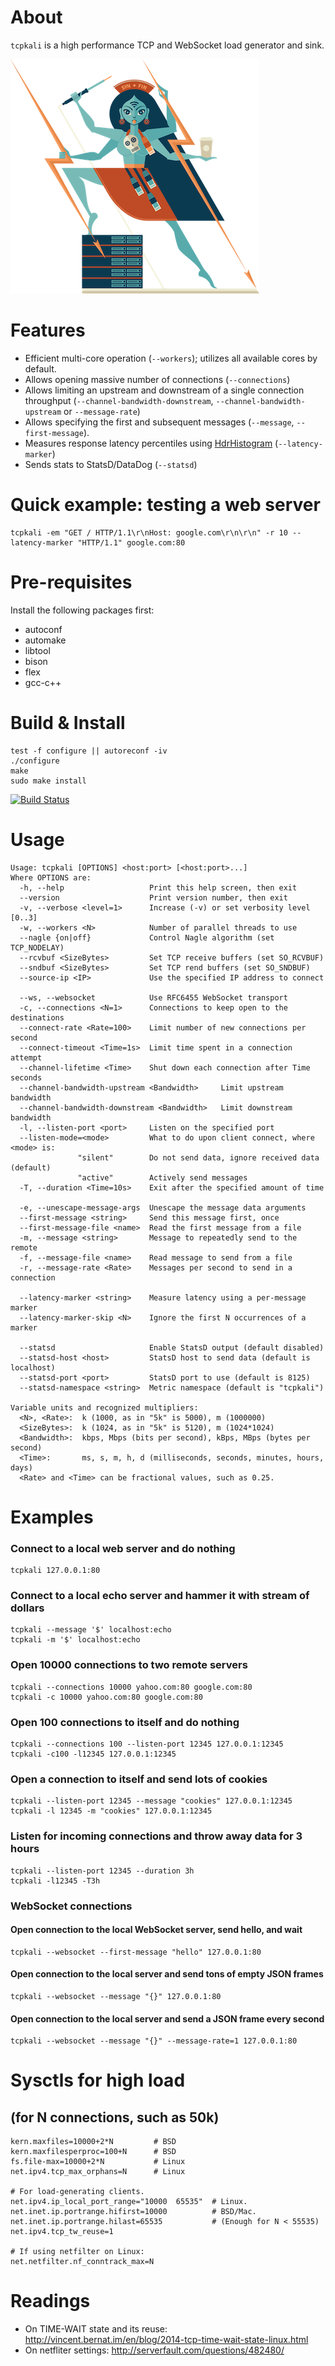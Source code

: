 
# About

`tcpkali` is a high performance TCP and WebSocket load generator and sink.

![tcpkali mascot](doc/images/tcpkali-mascot.png)

# Features

 * Efficient multi-core operation (`--workers`); utilizes all available cores by default.
 * Allows opening massive number of connections (`--connections`)
 * Allows limiting an upstream and downstream of a single connection throughput (`--channel-bandwidth-downstream`, `--channel-bandwidth-upstream` or `--message-rate`)
 * Allows specifying the first and subsequent messages (`--message`, `--first-message`).
 * Measures response latency percentiles using [HdrHistogram](https://github.com/HdrHistogram) (`--latency-marker`)
 * Sends stats to StatsD/DataDog (`--statsd`)

# Quick example: testing a web server

    tcpkali -em "GET / HTTP/1.1\r\nHost: google.com\r\n\r\n" -r 10 --latency-marker "HTTP/1.1" google.com:80

# Pre-requisites

Install the following packages first:

 * autoconf
 * automake
 * libtool
 * bison
 * flex
 * gcc-c++

# Build & Install

    test -f configure || autoreconf -iv
    ./configure
    make
    sudo make install

[![Build Status](https://travis-ci.org/machinezone/tcpkali.svg?branch=master)](https://travis-ci.org/machinezone/tcpkali)

# Usage

    Usage: tcpkali [OPTIONS] <host:port> [<host:port>...]
    Where OPTIONS are:
      -h, --help                   Print this help screen, then exit
      --version                    Print version number, then exit
      -v, --verbose <level=1>      Increase (-v) or set verbosity level [0..3]
      -w, --workers <N>            Number of parallel threads to use
      --nagle {on|off}             Control Nagle algorithm (set TCP_NODELAY)
      --rcvbuf <SizeBytes>         Set TCP receive buffers (set SO_RCVBUF)
      --sndbuf <SizeBytes>         Set TCP rend buffers (set SO_SNDBUF)
      --source-ip <IP>             Use the specified IP address to connect

      --ws, --websocket            Use RFC6455 WebSocket transport
      -c, --connections <N=1>      Connections to keep open to the destinations
      --connect-rate <Rate=100>    Limit number of new connections per second
      --connect-timeout <Time=1s>  Limit time spent in a connection attempt
      --channel-lifetime <Time>    Shut down each connection after Time seconds
      --channel-bandwidth-upstream <Bandwidth>     Limit upstream bandwidth
      --channel-bandwidth-downstream <Bandwidth>   Limit downstream bandwidth
      -l, --listen-port <port>     Listen on the specified port
      --listen-mode=<mode>         What to do upon client connect, where <mode> is:
                   "silent"        Do not send data, ignore received data (default)
                   "active"        Actively send messages
      -T, --duration <Time=10s>    Exit after the specified amount of time

      -e, --unescape-message-args  Unescape the message data arguments
      --first-message <string>     Send this message first, once
      --first-message-file <name>  Read the first message from a file
      -m, --message <string>       Message to repeatedly send to the remote
      -f, --message-file <name>    Read message to send from a file
      -r, --message-rate <Rate>    Messages per second to send in a connection

      --latency-marker <string>    Measure latency using a per-message marker
      --latency-marker-skip <N>    Ignore the first N occurrences of a marker

      --statsd                     Enable StatsD output (default disabled)
      --statsd-host <host>         StatsD host to send data (default is localhost)
      --statsd-port <port>         StatsD port to use (default is 8125)
      --statsd-namespace <string>  Metric namespace (default is "tcpkali")

    Variable units and recognized multipliers:
      <N>, <Rate>:  k (1000, as in "5k" is 5000), m (1000000)
      <SizeBytes>:  k (1024, as in "5k" is 5120), m (1024*1024)
      <Bandwidth>:  kbps, Mbps (bits per second), kBps, MBps (bytes per second)
      <Time>:       ms, s, m, h, d (milliseconds, seconds, minutes, hours, days)
      <Rate> and <Time> can be fractional values, such as 0.25.

# Examples

### Connect to a local web server and do nothing

    tcpkali 127.0.0.1:80

### Connect to a local echo server and hammer it with stream of dollars

    tcpkali --message '$' localhost:echo
    tcpkali -m '$' localhost:echo

### Open 10000 connections to two remote servers

    tcpkali --connections 10000 yahoo.com:80 google.com:80
    tcpkali -c 10000 yahoo.com:80 google.com:80

### Open 100 connections to itself and do nothing

    tcpkali --connections 100 --listen-port 12345 127.0.0.1:12345
    tcpkali -c100 -l12345 127.0.0.1:12345

### Open a connection to itself and send lots of cookies

    tcpkali --listen-port 12345 --message "cookies" 127.0.0.1:12345
    tcpkali -l 12345 -m "cookies" 127.0.0.1:12345

### Listen for incoming connections and throw away data for 3 hours

    tcpkali --listen-port 12345 --duration 3h
    tcpkali -l12345 -T3h

### WebSocket connections

#### Open connection to the local WebSocket server, send hello, and wait

    tcpkali --websocket --first-message "hello" 127.0.0.1:80

#### Open connection to the local server and send tons of empty JSON frames

    tcpkali --websocket --message "{}" 127.0.0.1:80

#### Open connection to the local server and send a JSON frame every second

    tcpkali --websocket --message "{}" --message-rate=1 127.0.0.1:80


# Sysctls for high load
## (for N connections, such as 50k)

    kern.maxfiles=10000+2*N         # BSD
    kern.maxfilesperproc=100+N      # BSD
    fs.file-max=10000+2*N           # Linux
    net.ipv4.tcp_max_orphans=N      # Linux

    # For load-generating clients.
    net.ipv4.ip_local_port_range="10000  65535"  # Linux.
    net.inet.ip.portrange.hifirst=10000          # BSD/Mac.
    net.inet.ip.portrange.hilast=65535           # (Enough for N < 55535)
    net.ipv4.tcp_tw_reuse=1

    # If using netfilter on Linux:
    net.netfilter.nf_conntrack_max=N

# Readings

 * On TIME-WAIT state and its reuse:
     http://vincent.bernat.im/en/blog/2014-tcp-time-wait-state-linux.html
 * On netfliter settings:
     http://serverfault.com/questions/482480/

